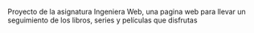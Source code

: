 Proyecto de la asignatura Ingeniera Web, una pagina web para llevar un seguimiento de los libros, series y películas que disfrutas
